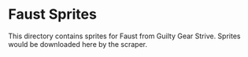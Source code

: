 # Faust Sprites

This directory contains sprites for Faust from Guilty Gear Strive.
Sprites would be downloaded here by the scraper.
